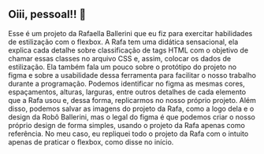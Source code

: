 ## Oiii, pessoal!! 🤙
Esse é um projeto da Rafaella Ballerini que eu fiz para exercitar habilidades de estilização com o flexbox. A Rafa tem uma didática sensacional, ela explica cada detalhe sobre classificação de tags HTML com o objetivo de chamar essas classes no arquivo CSS e, assim, colocar os dados de estilização. Ela também fala um pouco sobre o protótipo do projeto no figma e sobre a usabilidade dessa ferramenta para facilitar o nosso trabalho durante a programação. Podemos identificar no figma as mesmas cores, espaçamentos, alturas, larguras, entre outros detalhes de cada elemento que a Rafa usou e, dessa forma, replicarmos no nosso próprio projeto. Além disso, podemos salvar as imagens do projeto da Rafa, como a logo dela e o design da Robô Ballerini, mas o legal do figma é que podemos criar o nosso próprio design de forma simples, usando o projeto da Rafa apenas como referência. No meu caso, eu repliquei todo o projeto da Rafa com o intuito apenas de praticar o flexbox, como disse no início. 
